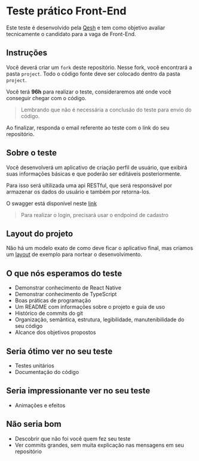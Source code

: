 # Teste prático Front-End

Este teste é desenvolvido pela [Qesh](https://www.linkedin.com/company/qesh-payments/) e tem como objetivo avaliar tecnicamente o candidato para a vaga de Front-End.

## **Instruções**

Você deverá criar um `fork` deste repositório. Nesse fork, você encontrará a pasta `project`.
Todo o código fonte deve ser colocado dentro da pasta `project`.

Você terá **96h** para realizar o teste, consideraremos até onde você conseguir chegar com o código.

> Lembrando que não é necessária a conclusão do teste para envio do código.

Ao finalizar, responda o email referente ao teste com o link do seu repositório.

## **Sobre o teste**

Você desenvolverá um aplicativo de criação perfil de usuário, que exibirá suas informações básicas e que poderão ser editáveis posteriormente.

Para isso será ultilizada uma api RESTful, que será responsável por armazenar os dados do usuário e também por retorna-los.

O swagger está disponível neste [link](https://desafio.pw1.develop.us-east-1.qesh.ai/docs/)

> Para realizar o login, precisará usar o endpoind de cadastro

## **Layout do projeto**

Não há um modelo exato de como deve ficar o aplicativo final, mas criamos um [layout](https://www.figma.com/file/4Ple8UryWHXW3K0OiKUAJM/teste-mobile?node-id=6461%3A46765) de exemplo para nortear o desenvolvimento.

## **O que nós esperamos do teste**

- Demonstrar conhecimento de React Native
- Demonstrar conhecimento de TypeScript
- Boas práticas de programação
- Um README com informações sobre o projeto e guia de uso
- Histórico de commits do git
- Organização, semântica, estrutura, legibilidade, manutenibilidade do seu código
- Alcance dos objetivos propostos

## **Seria ótimo ver no seu teste**

- Testes unitários
- Documentação do código

## **Seria impressionante ver no seu teste**

- Animações e efeitos

## **Não seria bom**

- Descobrir que não foi você quem fez seu teste
- Ver commits grandes, sem muita explicação nas mensagens em seu repositório
